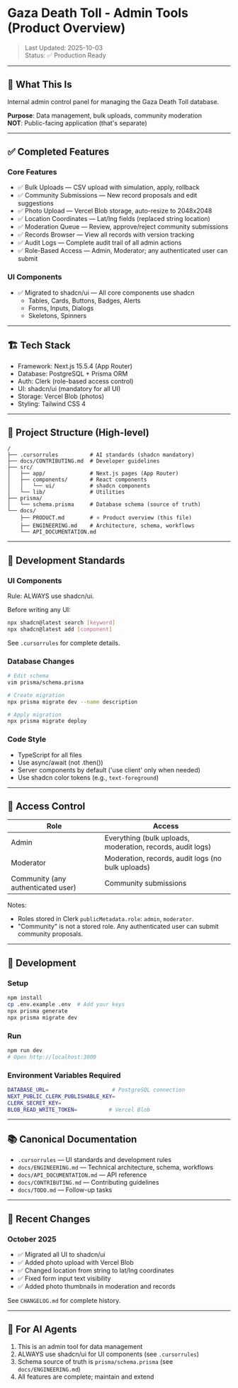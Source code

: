 # Gaza Death Toll - Admin Tools (Product Overview)

> Last Updated: 2025-10-03  
> Status: ✅ Production Ready

---

## 🎯 What This Is

Internal admin control panel for managing the Gaza Death Toll database.

**Purpose**: Data management, bulk uploads, community moderation  
**NOT**: Public-facing application (that's separate)

---

## ✅ Completed Features

### Core Features
- ✅ Bulk Uploads — CSV upload with simulation, apply, rollback
- ✅ Community Submissions — New record proposals and edit suggestions
- ✅ Photo Upload — Vercel Blob storage, auto-resize to 2048x2048
- ✅ Location Coordinates — Lat/lng fields (replaced string location)
- ✅ Moderation Queue — Review, approve/reject community submissions
- ✅ Records Browser — View all records with version tracking
- ✅ Audit Logs — Complete audit trail of all admin actions
- ✅ Role-Based Access — Admin, Moderator; any authenticated user can submit

### UI Components
- ✅ Migrated to shadcn/ui — All core components use shadcn
  - Tables, Cards, Buttons, Badges, Alerts
  - Forms, Inputs, Dialogs
  - Skeletons, Spinners

---

## 🏗️ Tech Stack

- Framework: Next.js 15.5.4 (App Router)
- Database: PostgreSQL + Prisma ORM
- Auth: Clerk (role-based access control)
- UI: shadcn/ui (mandatory for all UI)
- Storage: Vercel Blob (photos)
- Styling: Tailwind CSS 4

---

## 📁 Project Structure (High-level)

```
/
├── .cursorrules          # AI standards (shadcn mandatory)
├── docs/CONTRIBUTING.md  # Developer guidelines
├── src/
│   ├── app/              # Next.js pages (App Router)
│   ├── components/       # React components
│   │   └── ui/           # shadcn components
│   └── lib/              # Utilities
├── prisma/
│   └── schema.prisma     # Database schema (source of truth)
└── docs/
    ├── PRODUCT.md        # ⭐ Product overview (this file)
    ├── ENGINEERING.md    # Architecture, schema, workflows
    └── API_DOCUMENTATION.md
```

---

## 🎨 Development Standards

### UI Components
Rule: ALWAYS use shadcn/ui.

Before writing any UI:
```bash
npx shadcn@latest search [keyword]
npx shadcn@latest add [component]
```

See `.cursorrules` for complete details.

### Database Changes
```bash
# Edit schema
vim prisma/schema.prisma

# Create migration
npx prisma migrate dev --name description

# Apply migration
npx prisma migrate deploy
```

### Code Style
- TypeScript for all files
- Use async/await (not .then())
- Server components by default ('use client' only when needed)
- Use shadcn color tokens (e.g., `text-foreground`)

---

## 🔐 Access Control

| Role | Access |
|------|--------|
| Admin | Everything (bulk uploads, moderation, records, audit logs) |
| Moderator | Moderation, records, audit logs (no bulk uploads) |
| Community (any authenticated user) | Community submissions |

Notes:
- Roles stored in Clerk `publicMetadata.role`: `admin`, `moderator`.
- "Community" is not a stored role. Any authenticated user can submit community proposals.

---

## 🚀 Development

### Setup
```bash
npm install
cp .env.example .env  # Add your keys
npx prisma generate
npx prisma migrate dev
```

### Run
```bash
npm run dev
# Open http://localhost:3000
```

### Environment Variables Required
```bash
DATABASE_URL=                    # PostgreSQL connection
NEXT_PUBLIC_CLERK_PUBLISHABLE_KEY=
CLERK_SECRET_KEY=
BLOB_READ_WRITE_TOKEN=          # Vercel Blob
```

---

## 📚 Canonical Documentation

- `.cursorrules` — UI standards and development rules
- `docs/ENGINEERING.md` — Technical architecture, schema, workflows
- `docs/API_DOCUMENTATION.md` — API reference
- `docs/CONTRIBUTING.md` — Contributing guidelines
- `docs/TODO.md` — Follow-up tasks

---

## 🔄 Recent Changes

### October 2025
- ✅ Migrated all UI to shadcn/ui
- ✅ Added photo upload with Vercel Blob
- ✅ Changed location from string to lat/lng coordinates
- ✅ Fixed form input text visibility
- ✅ Added photo thumbnails in moderation and records

See `CHANGELOG.md` for complete history.

---

## 🎯 For AI Agents

1. This is an admin tool for data management
2. ALWAYS use shadcn/ui for UI components (see `.cursorrules`)
3. Schema source of truth is `prisma/schema.prisma` (see `docs/ENGINEERING.md`)
4. All features are complete; maintain and extend


